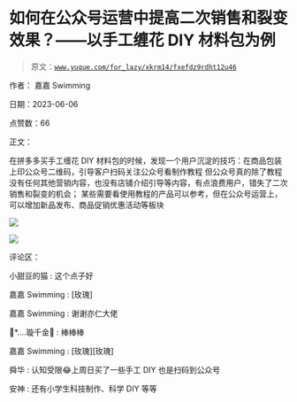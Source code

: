 # 如何在公众号运营中提高二次销售和裂变效果？——以手工缠花 DIY 材料包为例

> 原文：[`www.yuque.com/for_lazy/xkrm14/fxefdz9rdht12u46`](https://www.yuque.com/for_lazy/xkrm14/fxefdz9rdht12u46)

作者： 嘉嘉 Swimming

日期：2023-06-06

点赞数：66

正文：

在拼多多买手工缠花 DIY 材料包的时候，发现一个用户沉淀的技巧：在商品包装上印公众号二维码，引导客户扫码关注公众号看制作教程 但公众号真的除了教程没有任何其他营销内容，也没有店铺介绍引导等内容，有点浪费用户，错失了二次销售和裂变的机会； 某些需要看使用教程的产品可以参考，但在公众号运营上，可以增加新品发布、商品促销优惠活动等板块

![](img/11a5036c5ea4c341019bfbb039a3381c.png)

![](img/38351e4d777e6b7c60a16e9d958ece2d.png)

评论区：

小甜豆的猫 : 这个点子好

嘉嘉 Swimming : [玫瑰]

嘉嘉 Swimming : 谢谢亦仁大佬

🌸*....璇千金🌸 : 棒棒棒

嘉嘉 Swimming : [玫瑰][玫瑰]

舜华 : 认知受限😂上周日买了一些手工 DIY 也是扫码到公众号

安神 : 还有小学生科技制作、科学 DIY 等等

